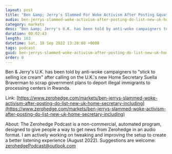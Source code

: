 ```yaml
---
layout: post
title: "Ben &amp; Jerry's Slammed For Woke Activism After Posting &quot;To-Do List&quot; For New UK Home Secretary Including &quot;Scrap The Rwanda Plan&quot;"
audio: ben-jerrys-slammed-woke-activism-after-posting-do-list-new-uk-home-secretary-including-0
category: markets
desc: "Ben &amp; Jerry's U.K. has been told by anti-woke campaigners to &quot;stick to selling ice cream&quot; after calling on the U.K.'s new Home Secretary Suella Braverman to scrap government plans to deport illegal immigrants to processing centers in Rwanda."
duration: 00:02:43
length: 163
datetime: Sat, 10 Sep 2022 13:20:00 +0000
tags: podcast
guid: ben-jerrys-slammed-woke-activism-after-posting-do-list-new-uk-home-secretary-including-0
order: 0
---
```

Ben &amp; Jerry's U.K. has been told by anti-woke campaigners to &quot;stick to selling ice cream&quot; after calling on the U.K.'s new Home Secretary Suella Braverman to scrap government plans to deport illegal immigrants to processing centers in Rwanda.

Link: [https://www.zerohedge.com/markets/ben-jerrys-slammed-woke-activism-after-posting-do-list-new-uk-home-secretary-including](https://www.zerohedge.com/markets/ben-jerrys-slammed-woke-activism-after-posting-do-list-new-uk-home-secretary-including)

About: The Zerohedge Podcast is a non-commercial, automated program, designed to give people a way to get news from Zerohedge in an audio format.  I am actively working on tweaking and improving the setup to create a better listening experience (August 2022).  Suggestions are welcome: [zerohedgePodcast@outlook.com](mailto:zerohedgePodcast@outlook.com)